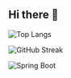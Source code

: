## Hi there 👋
![Top Langs](https://github-readme-stats.vercel.app/api/top-langs/?username=its-varad&layout=compact&theme=github_dark&hide=HTML,css,MDX)


<!-- Streak Stats -->
![GitHub Streak](https://github-readme-streak-stats.herokuapp.com?user=its-varad&theme=github-dark&hide_border=false)

![Spring Boot](https://img.shields.io/badge/-Spring%20Boot-6DB33F?logo=springboot&logoColor=white)




<!--
**its-varad/its-varad** is a ✨ _special_ ✨ repository because its `README.md` (this file) appears on your GitHub profile.

Here are some ideas to get you started:

- 🔭 I’m currently working on ...
- 🌱 I’m currently learning ...
- 👯 I’m looking to collaborate on ...
- 🤔 I’m looking for help with ...
- 💬 Ask me about ...
- 📫 How to reach me: ...
- 😄 Pronouns: ...
- ⚡ Fun fact: ...
-->
